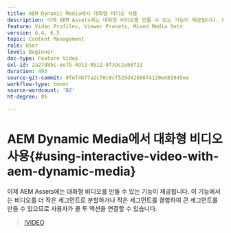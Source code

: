 ```yaml
---
title: AEM Dynamic Media에서 대화형 비디오 사용
description: 이제 AEM Assets에는 대화형 비디오를 만들 수 있는 기능이 제공됩니다. 이 기능에서는 비디오를 더 작은 세그먼트로 분할하거나 작은 세그먼트를 결합하여 큰 세그먼트를 만들 수 있으므로 사용자가 콜 투 액션을 연결할 수 있습니다.
feature: Video Profiles, Viewer Presets, Mixed Media Sets
version: 6.4, 6.5
topic: Content Management
role: User
level: Beginner
doc-type: Feature Video
exl-id: 2a27d8bc-ee7b-4d13-8512-8f3dc1eb8f13
duration: 493
source-git-commit: 9fef4b77a2c70c8cf525d42686f4120e481945ee
workflow-type: tm+mt
source-wordcount: '82'
ht-degree: 0%

---
```


# AEM Dynamic Media에서 대화형 비디오 사용{#using-interactive-video-with-aem-dynamic-media}

이제 AEM Assets에는 대화형 비디오를 만들 수 있는 기능이 제공됩니다. 이 기능에서는 비디오를 더 작은 세그먼트로 분할하거나 작은 세그먼트를 결합하여 큰 세그먼트를 만들 수 있으므로 사용자가 콜 투 액션을 연결할 수 있습니다.

>[!VIDEO](https://video.tv.adobe.com/v/16516?quality=12&learn=on)
